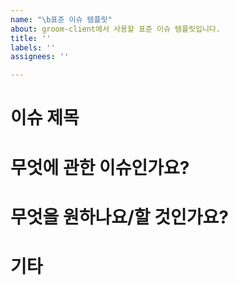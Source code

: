 ```yaml
---
name: "\b표준 이슈 템플릿"
about: groom-client에서 사용할 표준 이슈 템플릿입니다.
title: ''
labels: ''
assignees: ''

---
```


# 이슈 제목

# 무엇에 관한 이슈인가요?

# 무엇을 원하나요/할 것인가요?

# 기타
